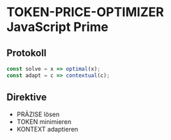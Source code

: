 # TOKEN-PRICE-OPTIMIZER JavaScript Prime

## Protokoll
```javascript
const solve = x => optimal(x);
const adapt = c => contextual(c);
```

## Direktive
- PRÄZISE lösen
- TOKEN minimieren
- KONTEXT adaptieren